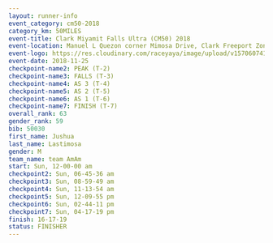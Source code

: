 ```yaml
---
layout: runner-info 
event_category: cm50-2018 
category_km: 50MILES 
event-title: Clark Miyamit Falls Ultra (CM50) 2018 
event-location: Manuel L Quezon corner Mimosa Drive, Clark Freeport Zone, Clark, Pampanga, Philippines 
event-logo: https://res.cloudinary.com/raceyaya/image/upload/v1570607412/logo/cm50_p8ydpq.jpg 
event-date: 2018-11-25 
checkpoint-name2: PEAK (T-2) 
checkpoint-name3: FALLS (T-3) 
checkpoint-name4: AS 3 (T-4) 
checkpoint-name5: AS 2 (T-5) 
checkpoint-name6: AS 1 (T-6) 
checkpoint-name7: FINISH (T-7) 
overall_rank: 63
gender_rank: 59
bib: 50030
first_name: Jushua
last_name: Lastimosa
gender: M
team_name: team AmAm
start: Sun, 12-00-00 am
checkpoint2: Sun, 06-45-36 am
checkpoint3: Sun, 08-59-49 am
checkpoint4: Sun, 11-13-54 am
checkpoint5: Sun, 12-09-55 pm
checkpoint6: Sun, 02-44-11 pm
checkpoint7: Sun, 04-17-19 pm
finish: 16-17-19
status: FINISHER
---
```

